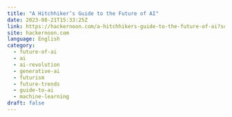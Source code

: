 ```yaml
---
title: "A Hitchhiker’s Guide to the Future of AI"
date: 2023-08-21T15:33:25Z
link: https://hackernoon.com/a-hitchhikers-guide-to-the-future-of-ai?source=rss&utm_medium=RSS&utm_source=news.12bit.vn
site: hackernoon.com
language: English
category:
  - future-of-ai
  - ai
  - ai-revolution
  - generative-ai
  - futurism
  - future-trends
  - guide-to-ai
  - machine-learning
draft: false
---
```

